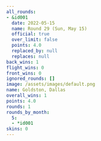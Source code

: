 ```yaml
---
all_rounds:
- &id001
  date: 2022-05-15
  name: Round 29 (Sun, May 15)
  official: true
  over_limit: false
  points: 4.0
  replaced_by: null
  replaces: null
back_wins: 1
flight_wins: 0
front_wins: 0
ignored_rounds: []
image: /assets/images/default.png
name: Goldston, Dallas
overall_wins: 1
points: 4.0
rounds: 1
rounds_by_month:
  5:
  - *id001
skins: 0
---
```

